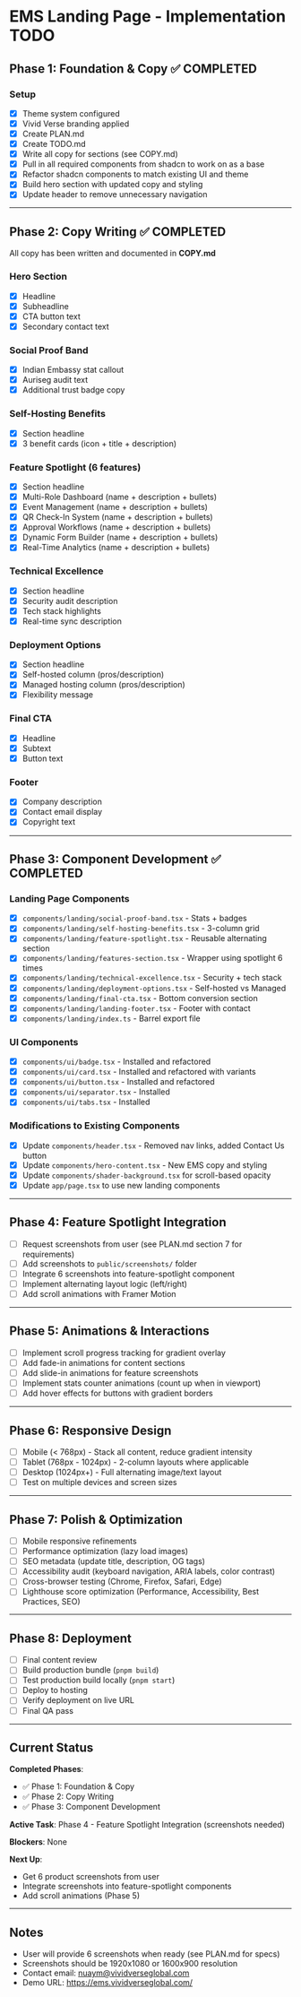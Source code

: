 # EMS Landing Page - Implementation TODO

## Phase 1: Foundation & Copy ✅ COMPLETED

### Setup
- [x] Theme system configured
- [x] Vivid Verse branding applied
- [x] Create PLAN.md
- [x] Create TODO.md
- [x] Write all copy for sections (see COPY.md)
- [x] Pull in all required components from shadcn to work on as a base
- [x] Refactor shadcn components to match existing UI and theme
- [x] Build hero section with updated copy and styling
- [x] Update header to remove unnecessary navigation

---

## Phase 2: Copy Writing ✅ COMPLETED

All copy has been written and documented in **COPY.md**

### Hero Section
- [x] Headline
- [x] Subheadline
- [x] CTA button text
- [x] Secondary contact text

### Social Proof Band
- [x] Indian Embassy stat callout
- [x] Auriseg audit text
- [x] Additional trust badge copy

### Self-Hosting Benefits
- [x] Section headline
- [x] 3 benefit cards (icon + title + description)

### Feature Spotlight (6 features)
- [x] Section headline
- [x] Multi-Role Dashboard (name + description + bullets)
- [x] Event Management (name + description + bullets)
- [x] QR Check-In System (name + description + bullets)
- [x] Approval Workflows (name + description + bullets)
- [x] Dynamic Form Builder (name + description + bullets)
- [x] Real-Time Analytics (name + description + bullets)

### Technical Excellence
- [x] Section headline
- [x] Security audit description
- [x] Tech stack highlights
- [x] Real-time sync description

### Deployment Options
- [x] Section headline
- [x] Self-hosted column (pros/description)
- [x] Managed hosting column (pros/description)
- [x] Flexibility message

### Final CTA
- [x] Headline
- [x] Subtext
- [x] Button text

### Footer
- [x] Company description
- [x] Contact email display
- [x] Copyright text

---

## Phase 3: Component Development ✅ COMPLETED

### Landing Page Components
- [x] `components/landing/social-proof-band.tsx` - Stats + badges
- [x] `components/landing/self-hosting-benefits.tsx` - 3-column grid
- [x] `components/landing/feature-spotlight.tsx` - Reusable alternating section
- [x] `components/landing/features-section.tsx` - Wrapper using spotlight 6 times
- [x] `components/landing/technical-excellence.tsx` - Security + tech stack
- [x] `components/landing/deployment-options.tsx` - Self-hosted vs Managed
- [x] `components/landing/final-cta.tsx` - Bottom conversion section
- [x] `components/landing/landing-footer.tsx` - Footer with contact
- [x] `components/landing/index.ts` - Barrel export file

### UI Components
- [x] `components/ui/badge.tsx` - Installed and refactored
- [x] `components/ui/card.tsx` - Installed and refactored with variants
- [x] `components/ui/button.tsx` - Installed and refactored
- [x] `components/ui/separator.tsx` - Installed
- [x] `components/ui/tabs.tsx` - Installed

### Modifications to Existing Components
- [x] Update `components/header.tsx` - Removed nav links, added Contact Us button
- [x] Update `components/hero-content.tsx` - New EMS copy and styling
- [x] Update `components/shader-background.tsx` for scroll-based opacity
- [x] Update `app/page.tsx` to use new landing components

---

## Phase 4: Feature Spotlight Integration

- [ ] Request screenshots from user (see PLAN.md section 7 for requirements)
- [ ] Add screenshots to `public/screenshots/` folder
- [ ] Integrate 6 screenshots into feature-spotlight component
- [ ] Implement alternating layout logic (left/right)
- [ ] Add scroll animations with Framer Motion

---

## Phase 5: Animations & Interactions

- [ ] Implement scroll progress tracking for gradient overlay
- [ ] Add fade-in animations for content sections
- [ ] Add slide-in animations for feature screenshots
- [ ] Implement stats counter animations (count up when in viewport)
- [ ] Add hover effects for buttons with gradient borders

---

## Phase 6: Responsive Design

- [ ] Mobile (< 768px) - Stack all content, reduce gradient intensity
- [ ] Tablet (768px - 1024px) - 2-column layouts where applicable
- [ ] Desktop (1024px+) - Full alternating image/text layout
- [ ] Test on multiple devices and screen sizes

---

## Phase 7: Polish & Optimization

- [ ] Mobile responsive refinements
- [ ] Performance optimization (lazy load images)
- [ ] SEO metadata (update title, description, OG tags)
- [ ] Accessibility audit (keyboard navigation, ARIA labels, color contrast)
- [ ] Cross-browser testing (Chrome, Firefox, Safari, Edge)
- [ ] Lighthouse score optimization (Performance, Accessibility, Best Practices, SEO)

---

## Phase 8: Deployment

- [ ] Final content review
- [ ] Build production bundle (`pnpm build`)
- [ ] Test production build locally (`pnpm start`)
- [ ] Deploy to hosting
- [ ] Verify deployment on live URL
- [ ] Final QA pass

---

## Current Status

**Completed Phases**:
- ✅ Phase 1: Foundation & Copy
- ✅ Phase 2: Copy Writing
- ✅ Phase 3: Component Development

**Active Task**: Phase 4 - Feature Spotlight Integration (screenshots needed)

**Blockers**: None

**Next Up**:
- Get 6 product screenshots from user
- Integrate screenshots into feature-spotlight components
- Add scroll animations (Phase 5)

---

## Notes

- User will provide 6 screenshots when ready (see PLAN.md for specs)
- Screenshots should be 1920x1080 or 1600x900 resolution
- Contact email: nuaym@vividverseglobal.com
- Demo URL: https://ems.vividverseglobal.com/
